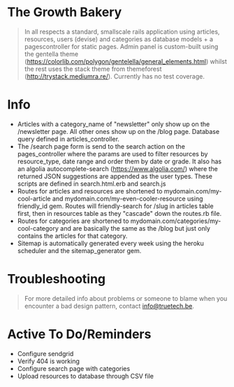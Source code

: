 # The Growth Bakery

> In all respects a standard, smallscale rails application using articles, resources, users (devise) and categories as database models + a pagescontroller for static pages. Admin panel is custom-built using the gentella theme  (https://colorlib.com/polygon/gentelella/general_elements.html) whilst the rest uses the stack theme from themeforest (http://trystack.mediumra.re/). Currently has no test coverage.

# Info

- Articles with a category_name of "newsletter" only show up on the /newsletter page. All other ones show up on the /blog page. Database query defined in articles_controller.
- The /search page form is send to the search action on the pages_controller where the params are used to filter resources by resource_type, date range and order them by date or grade. It also has an algolia autocomplete-search (https://www.algolia.com/) where the returned JSON suggestions are appended as the user types. These scripts are defined in search.html.erb and search.js
- Routes for articles and resources are shortened to mydomain.com/my-cool-article and mydomain.com/my-even-cooler-resource using friendly_id gem. Routes will friendly-search for /slug in articles table first, then in resources table as they "cascade" down the routes.rb file.
- Routes for categories are shortened to mydomain.com/categories/my-cool-category and are basically the same as the /blog but just only contains the articles for that category.
- Sitemap is automatically generated every week using the heroku scheduler and the sitemap_generator gem.

# Troubleshooting

> For more detailed info about problems or someone to blame when you encounter a bad design pattern, contact info@truetech.be.

# Active To Do/Reminders

- Configure sendgrid
- Verify 404 is working
- Configure search page with categories
- Upload resources to database through CSV file
